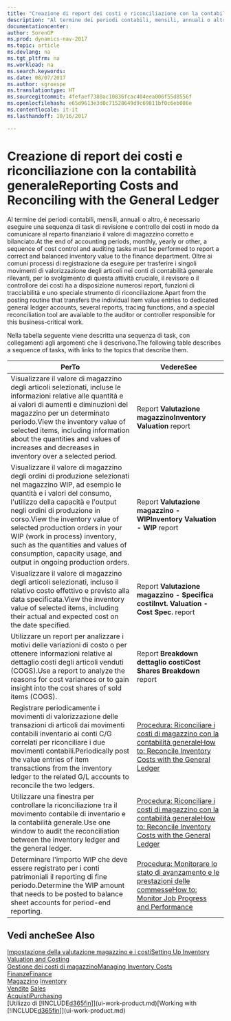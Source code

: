 ```yaml
---
title: "Creazione di report dei costi e riconciliazione con la contabilità generale"
description: "Al termine dei periodi contabili, mensili, annuali o altro, è necessario eseguire una sequenza di task di revisione e controllo dei costi in modo da comunicare al reparto finanziario il valore di magazzino corretto e bilanciato. Oltre ai comuni processi di registrazione da eseguire per trasferire i singoli movimenti di valorizzazione degli articoli nei conti di contabilità generale rilevanti, per lo svolgimento di questa attività cruciale, il revisore o il controllore dei costi ha a disposizione numerosi report, funzioni di tracciabilità e uno speciale strumento di riconciliazione."
documentationcenter: 
author: SorenGP
ms.prod: dynamics-nav-2017
ms.topic: article
ms.devlang: na
ms.tgt_pltfrm: na
ms.workload: na
ms.search.keywords: 
ms.date: 08/07/2017
ms.author: sgroespe
ms.translationtype: HT
ms.sourcegitcommit: 4fefaef7380ac10836fcac404eea006f55d8556f
ms.openlocfilehash: e65d9613e3d0c71528649d9c69811bf0c6eb086e
ms.contentlocale: it-it
ms.lasthandoff: 10/16/2017

---
```

# <a name="reporting-costs-and-reconciling-with-the-general-ledger"></a><span data-ttu-id="bd72f-104">Creazione di report dei costi e riconciliazione con la contabilità generale</span><span class="sxs-lookup"><span data-stu-id="bd72f-104">Reporting Costs and Reconciling with the General Ledger</span></span>
<span data-ttu-id="bd72f-105">Al termine dei periodi contabili, mensili, annuali o altro, è necessario eseguire una sequenza di task di revisione e controllo dei costi in modo da comunicare al reparto finanziario il valore di magazzino corretto e bilanciato.</span><span class="sxs-lookup"><span data-stu-id="bd72f-105">At the end of accounting periods, monthly, yearly or other, a sequence of cost control and auditing tasks must be performed to report a correct and balanced inventory value to the finance department.</span></span> <span data-ttu-id="bd72f-106">Oltre ai comuni processi di registrazione da eseguire per trasferire i singoli movimenti di valorizzazione degli articoli nei conti di contabilità generale rilevanti, per lo svolgimento di questa attività cruciale, il revisore o il controllore dei costi ha a disposizione numerosi report, funzioni di tracciabilità e uno speciale strumento di riconciliazione.</span><span class="sxs-lookup"><span data-stu-id="bd72f-106">Apart from the posting routine that transfers the individual item value entries to dedicated general ledger accounts, several reports, tracing functions, and a special reconciliation tool are available to the auditor or controller responsible for this business-critical work.</span></span>  

 <span data-ttu-id="bd72f-107">Nella tabella seguente viene descritta una sequenza di task, con collegamenti agli argomenti che li descrivono.</span><span class="sxs-lookup"><span data-stu-id="bd72f-107">The following table describes a sequence of tasks, with links to the topics that describe them.</span></span>   

|<span data-ttu-id="bd72f-108">**Per**</span><span class="sxs-lookup"><span data-stu-id="bd72f-108">**To**</span></span>|<span data-ttu-id="bd72f-109">**Vedere**</span><span class="sxs-lookup"><span data-stu-id="bd72f-109">**See**</span></span>|  
|------------|-------------|  
|<span data-ttu-id="bd72f-110">Visualizzare il valore di magazzino degli articoli selezionati, incluse le informazioni relative alle quantità e ai valori di aumenti e diminuzioni del magazzino per un determinato periodo.</span><span class="sxs-lookup"><span data-stu-id="bd72f-110">View the inventory value of selected items, including information about the quantities and values of increases and decreases in inventory over a selected period.</span></span>|<span data-ttu-id="bd72f-111">Report **Valutazione magazzino**</span><span class="sxs-lookup"><span data-stu-id="bd72f-111">**Inventory Valuation** report</span></span>|  
|<span data-ttu-id="bd72f-112">Visualizzare il valore di magazzino degli ordini di produzione selezionati nel magazzino WIP, ad esempio le quantità e i valori del consumo, l'utilizzo della capacità e l'output negli ordini di produzione in corso.</span><span class="sxs-lookup"><span data-stu-id="bd72f-112">View the inventory value of selected production orders in your WIP (work in process) inventory, such as the quantities and values of consumption, capacity usage, and output in ongoing production orders.</span></span>|<span data-ttu-id="bd72f-113">Report **Valutazione magazzino - WIP**</span><span class="sxs-lookup"><span data-stu-id="bd72f-113">**Inventory Valuation - WIP** report</span></span>|  
|<span data-ttu-id="bd72f-114">Visualizzare il valore di magazzino degli articoli selezionati, incluso il relativo costo effettivo e previsto alla data specificata.</span><span class="sxs-lookup"><span data-stu-id="bd72f-114">View the inventory value of selected items, including their actual and expected cost on the date specified.</span></span>|<span data-ttu-id="bd72f-115">Report **Valutazione magazzino - Specifica costi**</span><span class="sxs-lookup"><span data-stu-id="bd72f-115">**Invt. Valuation - Cost Spec.** report</span></span>|  
|<span data-ttu-id="bd72f-116">Utilizzare un report per analizzare i motivi delle variazioni di costo o per ottenere informazioni relative al dettaglio costi degli articoli venduti (COGS).</span><span class="sxs-lookup"><span data-stu-id="bd72f-116">Use a report to analyze the reasons for cost variances or to gain insight into the cost shares of sold items (COGS).</span></span>|<span data-ttu-id="bd72f-117">Report **Breakdown dettaglio costi**</span><span class="sxs-lookup"><span data-stu-id="bd72f-117">**Cost Shares Breakdown** report</span></span>|  
|<span data-ttu-id="bd72f-118">Registrare periodicamente i movimenti di valorizzazione delle transazioni di articoli dai movimenti contabili inventario ai conti C/G correlati per riconciliare i due movimenti contabili.</span><span class="sxs-lookup"><span data-stu-id="bd72f-118">Periodically post the value entries of item transactions from the inventory ledger to the related G/L accounts to reconcile the two ledgers.</span></span>|[<span data-ttu-id="bd72f-119">Procedura: Riconciliare i costi di magazzino con la contabilità generale</span><span class="sxs-lookup"><span data-stu-id="bd72f-119">How to: Reconcile Inventory Costs with the General Ledger</span></span>](finance-how-to-post-inventory-costs-to-the-general-ledger.md)|  
|<span data-ttu-id="bd72f-120">Utilizzare una finestra per controllare la riconciliazione tra il movimento contabile di inventario e la contabilità generale.</span><span class="sxs-lookup"><span data-stu-id="bd72f-120">Use one window to audit the reconciliation between the inventory ledger and the general ledger.</span></span>|[<span data-ttu-id="bd72f-121">Procedura: Riconciliare i costi di magazzino con la contabilità generale</span><span class="sxs-lookup"><span data-stu-id="bd72f-121">How to: Reconcile Inventory Costs with the General Ledger</span></span>](finance-how-to-post-inventory-costs-to-the-general-ledger.md)|  
|<span data-ttu-id="bd72f-122">Determinare l'importo WIP che deve essere registrato per i conti patrimoniali il reporting di fine periodo.</span><span class="sxs-lookup"><span data-stu-id="bd72f-122">Determine the WIP amount that needs to be posted to balance sheet accounts for period-end reporting.</span></span>|[<span data-ttu-id="bd72f-123">Procedura: Monitorare lo stato di avanzamento e le prestazioni delle commesse</span><span class="sxs-lookup"><span data-stu-id="bd72f-123">How to: Monitor Job Progress and Performance</span></span>](projects-how-monitor-progress-performance.md)|

## <a name="see-also"></a><span data-ttu-id="bd72f-124">Vedi anche</span><span class="sxs-lookup"><span data-stu-id="bd72f-124">See Also</span></span>  
[<span data-ttu-id="bd72f-125">Impostazione della valutazione magazzino e i costi</span><span class="sxs-lookup"><span data-stu-id="bd72f-125">Setting Up Inventory Valuation and Costing</span></span>](finance-set-up-inventory-valuation-and-costing.md)  
[<span data-ttu-id="bd72f-126">Gestione dei costi di magazzino</span><span class="sxs-lookup"><span data-stu-id="bd72f-126">Managing Inventory Costs</span></span>](finance-manage-inventory-costs.md)  
[<span data-ttu-id="bd72f-127">Finanze</span><span class="sxs-lookup"><span data-stu-id="bd72f-127">Finance</span></span>](finance.md)  
<span data-ttu-id="bd72f-128">[Magazzino](inventory-manage-inventory.md) </span><span class="sxs-lookup"><span data-stu-id="bd72f-128">[Inventory](inventory-manage-inventory.md) </span></span>  
<span data-ttu-id="bd72f-129">[Vendite](sales-manage-sales.md) </span><span class="sxs-lookup"><span data-stu-id="bd72f-129">[Sales](sales-manage-sales.md) </span></span>  
[<span data-ttu-id="bd72f-130">Acquisti</span><span class="sxs-lookup"><span data-stu-id="bd72f-130">Purchasing</span></span>](purchasing-manage-purchasing.md)  
<span data-ttu-id="bd72f-131">[Utilizzo di [!INCLUDE[d365fin](includes/d365fin_md.md)]](ui-work-product.md)</span><span class="sxs-lookup"><span data-stu-id="bd72f-131">[Working with [!INCLUDE[d365fin](includes/d365fin_md.md)]](ui-work-product.md)</span></span>

